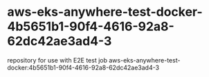 # aws-eks-anywhere-test-docker-4b5651b1-90f4-4616-92a8-62dc42ae3ad4-3
repository for use with E2E test job aws-eks-anywhere-test-docker:4b5651b1-90f4-4616-92a8-62dc42ae3ad4-3
